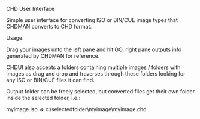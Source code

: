CHD User Interface

Simple user interface for converting ISO or BIN/CUE image types that CHDMAN converts to CHD format.

Usage:

Drag your images unto the left pane and hit GO, right pane outputs info generated by CHDMAN for reference.

CHDUI also accepts a folders containing multiple images / folders with images as drag and drop and traverses through these folders looking for any ISO or BIN/CUE files it can find.

Output folder can be freely selected, but converted files get their own folder inside the selected folder, i.e.:

myimage.iso => c:\selectedfolder\myimage\myimage.chd
